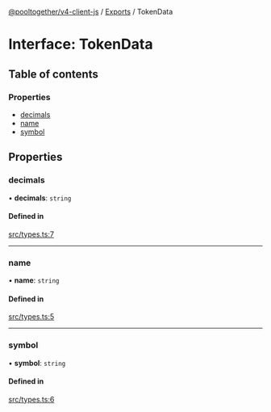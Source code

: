 [@pooltogether/v4-client-js](../README.md) / [Exports](../modules.md) / TokenData

# Interface: TokenData

## Table of contents

### Properties

- [decimals](TokenData.md#decimals)
- [name](TokenData.md#name)
- [symbol](TokenData.md#symbol)

## Properties

### decimals

• **decimals**: `string`

#### Defined in

[src/types.ts:7](https://github.com/pooltogether/v4-js-client/blob/9a26aba/src/types.ts#L7)

___

### name

• **name**: `string`

#### Defined in

[src/types.ts:5](https://github.com/pooltogether/v4-js-client/blob/9a26aba/src/types.ts#L5)

___

### symbol

• **symbol**: `string`

#### Defined in

[src/types.ts:6](https://github.com/pooltogether/v4-js-client/blob/9a26aba/src/types.ts#L6)
